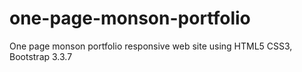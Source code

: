 # one-page-monson-portfolio

One page monson portfolio responsive web site using HTML5 CSS3, Bootstrap 3.3.7
